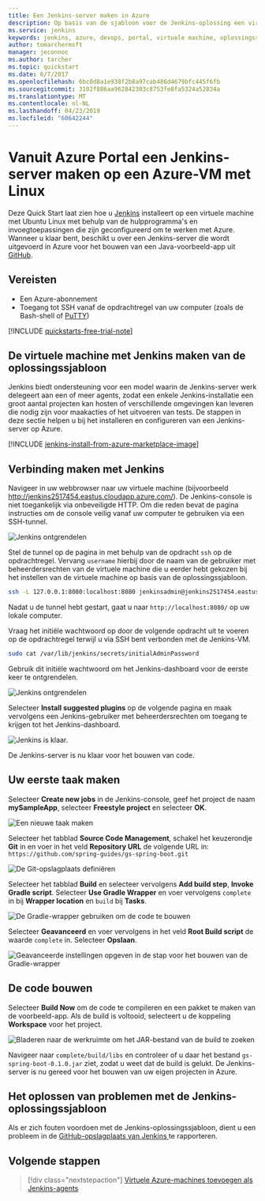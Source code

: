 ```yaml
---
title: Een Jenkins-server maken in Azure
description: Op basis van de sjabloon voor de Jenkins-oplossing een virtuele Linux-machine van Azure installeren en een Java-voorbeeldtoepassing bouwen.
ms.service: jenkins
keywords: jenkins, azure, devops, portal, virtuele machine, oplossingssjabloon
author: tomarchermsft
manager: jeconnoc
ms.author: tarcher
ms.topic: quickstart
ms.date: 6/7/2017
ms.openlocfilehash: 6bc0d8a1e938f2b8a97cab486d4679bfc445f6fb
ms.sourcegitcommit: 3102f886aa962842303c8753fe8fa5324a52834a
ms.translationtype: MT
ms.contentlocale: nl-NL
ms.lasthandoff: 04/23/2019
ms.locfileid: "60642244"
---
```

# <a name="create-a-jenkins-server-on-an-azure-linux-vm-from-the-azure-portal"></a>Vanuit Azure Portal een Jenkins-server maken op een Azure-VM met Linux

Deze Quick Start laat zien hoe u [Jenkins](https://jenkins.io) installeert op een virtuele machine met Ubuntu Linux met behulp van de hulpprogramma's en invoegtoepassingen die zijn geconfigureerd om te werken met Azure. Wanneer u klaar bent, beschikt u over een Jenkins-server die wordt uitgevoerd in Azure voor het bouwen van een Java-voorbeeld-app uit [GitHub](https://github.com).

## <a name="prerequisites"></a>Vereisten

* Een Azure-abonnement
* Toegang tot SSH vanaf de opdrachtregel van uw computer (zoals de Bash-shell of [PuTTY](https://www.putty.org/))

[!INCLUDE [quickstarts-free-trial-note](../../includes/quickstarts-free-trial-note.md)]

## <a name="create-the-jenkins-vm-from-the-solution-template"></a>De virtuele machine met Jenkins maken van de oplossingssjabloon
Jenkins biedt ondersteuning voor een model waarin de Jenkins-server werk delegeert aan een of meer agents, zodat een enkele Jenkins-installatie een groot aantal projecten kan hosten of verschillende omgevingen kan leveren die nodig zijn voor maakacties of het uitvoeren van tests. De stappen in deze sectie helpen u bij het installeren en configureren van een Jenkins-server op Azure.

[!INCLUDE [jenkins-install-from-azure-marketplace-image](../../includes/jenkins-install-from-azure-marketplace-image.md)]

## <a name="connect-to-jenkins"></a>Verbinding maken met Jenkins

Navigeer in uw webbrowser naar uw virtuele machine (bijvoorbeeld http://jenkins2517454.eastus.cloudapp.azure.com/). De Jenkins-console is niet toegankelijk via onbeveiligde HTTP. Om die reden bevat de pagina instructies om de console veilig vanaf uw computer te gebruiken via een SSH-tunnel.

![Jenkins ontgrendelen](./media/install-jenkins-solution-template/jenkins-ssh-instructions.png)

Stel de tunnel op de pagina in met behulp van de opdracht `ssh` op de opdrachtregel. Vervang `username` hierbij door de naam van de gebruiker met beheerdersrechten van de virtuele machine die u eerder hebt gekozen bij het instellen van de virtuele machine op basis van de oplossingssjabloon.

```bash
ssh -L 127.0.0.1:8080:localhost:8080 jenkinsadmin@jenkins2517454.eastus.cloudapp.azure.com
```

Nadat u de tunnel hebt gestart, gaat u naar `http://localhost:8080/` op uw lokale computer. 

Vraag het initiële wachtwoord op door de volgende opdracht uit te voeren op de opdrachtregel terwijl u via SSH bent verbonden met de Jenkins-VM.

```bash
sudo cat /var/lib/jenkins/secrets/initialAdminPassword
```

Gebruik dit initiële wachtwoord om het Jenkins-dashboard voor de eerste keer te ontgrendelen.

![Jenkins ontgrendelen](./media/install-jenkins-solution-template/jenkins-unlock.png)

Selecteer **Install suggested plugins** op de volgende pagina en maak vervolgens een Jenkins-gebruiker met beheerdersrechten om toegang te krijgen tot het Jenkins-dashboard.

![Jenkins is klaar.](./media/install-jenkins-solution-template/jenkins-welcome.png)

De Jenkins-server is nu klaar voor het bouwen van code.

## <a name="create-your-first-job"></a>Uw eerste taak maken

Selecteer **Create new jobs** in de Jenkins-console, geef het project de naam **mySampleApp**, selecteer **Freestyle project** en selecteer **OK**.

![Een nieuwe taak maken](./media/install-jenkins-solution-template/jenkins-new-job.png) 

Selecteer het tabblad **Source Code Management**, schakel het keuzerondje **Git** in en voer in het veld **Repository URL** de volgende URL in: `https://github.com/spring-guides/gs-spring-boot.git`

![De Git-opslagplaats definiëren](./media/install-jenkins-solution-template/jenkins-job-git-configuration.png) 

Selecteer het tabblad **Build** en selecteer vervolgens **Add build step**, **Invoke Gradle script**. Selecteer **Use Gradle Wrapper** en voer vervolgens `complete` in bij **Wrapper location** en `build` bij **Tasks**.

![De Gradle-wrapper gebruiken om de code te bouwen](./media/install-jenkins-solution-template/jenkins-job-gradle-config.png) 

Selecteer **Geavanceerd** en voer vervolgens in het veld **Root Build script** de waarde `complete` in. Selecteer **Opslaan**.

![Geavanceerde instellingen opgeven in de stap voor het bouwen van de Gradle-wrapper](./media/install-jenkins-solution-template/jenkins-job-gradle-advances.png) 

## <a name="build-the-code"></a>De code bouwen

Selecteer **Build Now** om de code te compileren en een pakket te maken van de voorbeeld-app. Als de build is voltooid, selecteert u de koppeling **Workspace** voor het project.

![Bladeren naar de werkruimte om het JAR-bestand van de build te zoeken](./media/install-jenkins-solution-template/jenkins-access-workspace.png) 

Navigeer naar `complete/build/libs` en controleer of u daar het bestand `gs-spring-boot-0.1.0.jar` ziet, zodat u weet dat de build is gelukt. De Jenkins-server is nu gereed voor het bouwen van uw eigen projecten in Azure.

## <a name="troubleshooting-the-jenkins-solution-template"></a>Het oplossen van problemen met de Jenkins-oplossingssjabloon

Als er zich fouten voordoen met de Jenkins-oplossingssjabloon, dient u een probleem in de [GitHub-opslagplaats van Jenkins ](https://github.com/azure/jenkins/issues) te rapporteren.

## <a name="next-steps"></a>Volgende stappen

> [!div class="nextstepaction"]
> [Virtuele Azure-machines toevoegen als Jenkins-agents](jenkins-azure-vm-agents.md)
